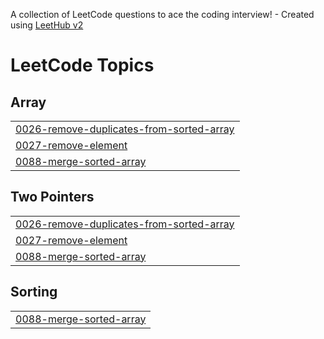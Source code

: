 A collection of LeetCode questions to ace the coding interview! - Created using [LeetHub v2](https://github.com/arunbhardwaj/LeetHub-2.0)
<!---LeetCode Topics Start-->
# LeetCode Topics
## Array
|  |
| ------- |
| [0026-remove-duplicates-from-sorted-array](https://github.com/sanwariyaarora/Leetcode/tree/master/0026-remove-duplicates-from-sorted-array) |
| [0027-remove-element](https://github.com/sanwariyaarora/Leetcode/tree/master/0027-remove-element) |
| [0088-merge-sorted-array](https://github.com/sanwariyaarora/Leetcode/tree/master/0088-merge-sorted-array) |
## Two Pointers
|  |
| ------- |
| [0026-remove-duplicates-from-sorted-array](https://github.com/sanwariyaarora/Leetcode/tree/master/0026-remove-duplicates-from-sorted-array) |
| [0027-remove-element](https://github.com/sanwariyaarora/Leetcode/tree/master/0027-remove-element) |
| [0088-merge-sorted-array](https://github.com/sanwariyaarora/Leetcode/tree/master/0088-merge-sorted-array) |
## Sorting
|  |
| ------- |
| [0088-merge-sorted-array](https://github.com/sanwariyaarora/Leetcode/tree/master/0088-merge-sorted-array) |
<!---LeetCode Topics End-->